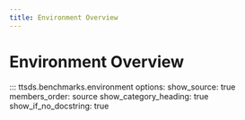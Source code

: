 ```yaml
---
title: Environment Overview
---
```


# Environment Overview

::: ttsds.benchmarks.environment
    options:
      show_source: true
      members_order: source
      show_category_heading: true
      show_if_no_docstring: true
